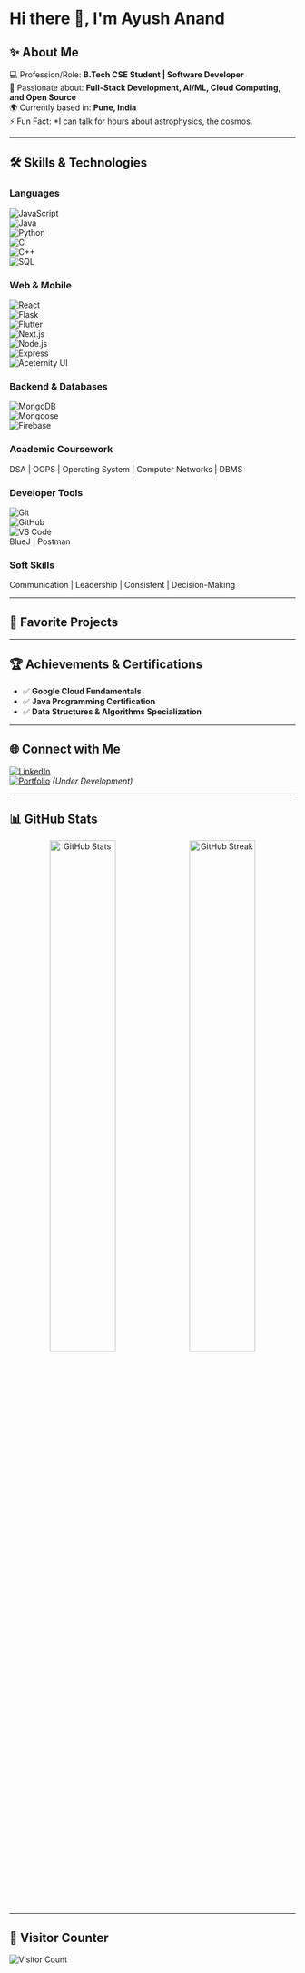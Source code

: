 # Hi there 👋, I'm Ayush Anand  

## ✨ About Me  
💻 Profession/Role: **B.Tech CSE Student | Software Developer**  
🎯 Passionate about: **Full-Stack Development, AI/ML, Cloud Computing, and Open Source**  
🌍 Currently based in: **Pune, India**  
⚡ Fun Fact: *I can talk for hours about astrophysics, the cosmos.

---

## 🛠️ Skills & Technologies  

### Languages
![JavaScript](https://img.shields.io/badge/JavaScript-323330?style=for-the-badge&logo=javascript&logoColor=F7DF1E)  
![Java](https://img.shields.io/badge/Java-ED8B00?style=for-the-badge&logo=openjdk&logoColor=white)  
![Python](https://img.shields.io/badge/Python-3776AB?style=for-the-badge&logo=python&logoColor=white)  
![C](https://img.shields.io/badge/C-00599C?style=for-the-badge&logo=c&logoColor=white)  
![C++](https://img.shields.io/badge/C++-00599C?style=for-the-badge&logo=c%2B%2B&logoColor=white)  
![SQL](https://img.shields.io/badge/SQL-4479A1?style=for-the-badge&logo=mysql&logoColor=white)  

### Web & Mobile
![React](https://img.shields.io/badge/React-20232A?style=for-the-badge&logo=react&logoColor=61DAFB)  
![Flask](https://img.shields.io/badge/Flask-000000?style=for-the-badge&logo=flask&logoColor=white)  
![Flutter](https://img.shields.io/badge/Flutter-02569B?style=for-the-badge&logo=flutter&logoColor=white)  
![Next.js](https://img.shields.io/badge/Next.js-000000?style=for-the-badge&logo=nextdotjs&logoColor=white)  
![Node.js](https://img.shields.io/badge/Node.js-339933?style=for-the-badge&logo=node-dot-js&logoColor=white)  
![Express](https://img.shields.io/badge/Express.js-000000?style=for-the-badge&logo=express&logoColor=white)  
![Aceternity UI](https://img.shields.io/badge/Aceternity-5A67D8?style=for-the-badge&logo=generic&logoColor=white)  

### Backend & Databases
![MongoDB](https://img.shields.io/badge/MongoDB-47A248?style=for-the-badge&logo=mongodb&logoColor=white)  
![Mongoose](https://img.shields.io/badge/Mongoose-880000?style=for-the-badge&logo=mongodb&logoColor=white)  
![Firebase](https://img.shields.io/badge/Firebase-FFCA28?style=for-the-badge&logo=firebase&logoColor=black)  

### Academic Coursework
DSA | OOPS | Operating System | Computer Networks | DBMS  

### Developer Tools
![Git](https://img.shields.io/badge/Git-F05032?style=for-the-badge&logo=git&logoColor=white)  
![GitHub](https://img.shields.io/badge/GitHub-181717?style=for-the-badge&logo=github&logoColor=white)  
![VS Code](https://img.shields.io/badge/VS%20Code-007ACC?style=for-the-badge&logo=visual-studio-code&logoColor=white)  
BlueJ | Postman  

### Soft Skills
Communication | Leadership | Consistent | Decision-Making  

---

## 🚀 Favorite Projects  

---

## 🏆 Achievements & Certifications  

- ✅ **Google Cloud Fundamentals**  
- ✅ **Java Programming Certification**  
- ✅ **Data Structures & Algorithms Specialization**   

---

## 🌐 Connect with Me  
[![LinkedIn](https://img.shields.io/badge/LinkedIn-0A66C2?style=for-the-badge&logo=linkedin&logoColor=white)](https://www.linkedin.com/in/aditya-kumar-09848b292/)  
[![Portfolio](https://img.shields.io/badge/Portfolio-FF5722?style=for-the-badge&logo=firefox&logoColor=white)](https://yourportfolio.com) *(Under Development)*  

---

## 📊 GitHub Stats  

<p align="center">
  <img src="https://github-readme-stats.vercel.app/api?username=ADITYAAR-2358&show_icons=true&theme=tokyonight" alt="GitHub Stats" width="48%"/>  
  <img src="https://github-readme-streak-stats.herokuapp.com/?user=&theme=tokyonight" alt="GitHub Streak" width="48%"/>  
</p>  

---

## 👀 Visitor Counter  
![Visitor Count](https://komarev.com/ghpvc/?username=ADITYA-KUMAR-2358&style=flat-square&color=blue)  
